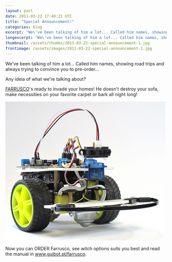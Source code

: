 ```yaml
---
layout: post
date: 2011-03-22 17:40:21 UTC
title: "Special Announcement!"
categories: blog
excerpt: "We\'ve been talking of him a lot... Called him names, showing road trips and always trying to convince you to pre-order..."
longexcerpt: "We\'ve been talking of him a lot... Called him names, showing road trips and always trying to convince you to pre-order... Any ideia of what we\'re talking about?"
thumbnail: /assets/thumbs/2011-03-22-special-announcement-1.jpg
frontimage: /assets/images/2011-03-22-special-announcement-1.jpg
---
```


We've been talking of him a lot... Called him names, showing road trips and always trying to convince you to pre-order...

Any ideia of what we're talking about?

<a href="http://www.guibot.pt/farrusco/">FARRUSCO</a>'s ready to invade your homes! He doesn't destroy your sofa, make necessities on your favorite carpet or bark all night long!

<a href="/assets/images/2011-03-22-special-announcement-1.jpg"><img class="postimage" src="/assets/images/2011-03-22-special-announcement-1.jpg"/></a>

Now you can ORDER Farrusco, see witch options suits you best and read the manual in <a href="http://guibot.pt/farrusco">www.guibot.pt/farrusco</a>.

&nbsp;